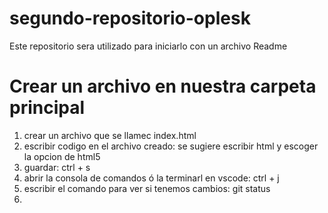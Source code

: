 # segundo-repositorio-oplesk
Este repositorio sera utilizado para iniciarlo con un archivo Readme


# Crear un archivo en nuestra carpeta principal
1) crear un archivo que se llamec index.html
2) escribir codigo en el archivo creado: se sugiere escribir html y escoger la opcion de html5
3) guardar: ctrl + s
4) abrir la consola de comandos ó la terminarl en vscode: ctrl + j
5) escribir el comando para ver si tenemos cambios: git status
6) 